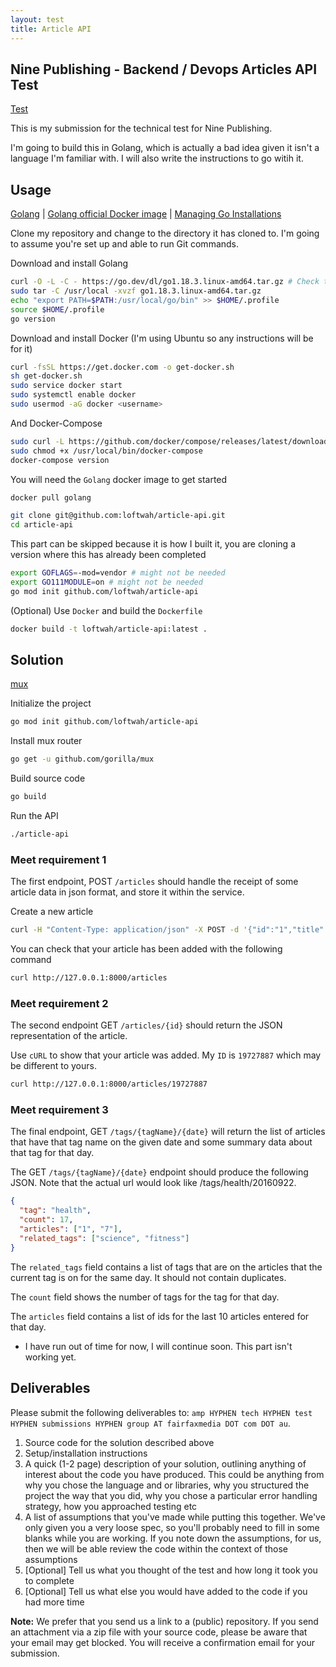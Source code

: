 ```yaml
---
layout: test
title: Article API
---
```


## Nine Publishing - Backend / Devops Articles API Test

[Test](https://ffxblue.github.io/interview-tests/test/article-api/)

This is my submission for the technical test for Nine Publishing.

I'm going to build this in Golang, which is actually a bad idea given it isn't a language I'm familiar with. I will also write the instructions to go witih it.

## Usage

[Golang](https://go.dev/doc/install) | [Golang official Docker image](https://hub.docker.com/_/golang) | [Managing Go Installations](https://go.dev/doc/manage-install)

Clone my repository and change to the directory it has cloned to. I'm going to assume you're set up and able to run Git commands.

Download and install Golang

```bash
curl -O -L -C - https://go.dev/dl/go1.18.3.linux-amd64.tar.gz # Check the latest version here: https://golang.org/dl/
sudo tar -C /usr/local -xvzf go1.18.3.linux-amd64.tar.gz
echo "export PATH=$PATH:/usr/local/go/bin" >> $HOME/.profile
source $HOME/.profile
go version
```

Download and install Docker (I'm using Ubuntu so any instructions will be for it)

```bash
curl -fsSL https://get.docker.com -o get-docker.sh
sh get-docker.sh
sudo service docker start
sudo systemctl enable docker
sudo usermod -aG docker <username>
```

And Docker-Compose

```bash
sudo curl -L https://github.com/docker/compose/releases/latest/download/docker-compose-$(uname -s)-$(uname -m) -o /usr/local/bin/docker-compose
sudo chmod +x /usr/local/bin/docker-compose
docker-compose version
```

You will need the `Golang` docker image to get started

```bash
docker pull golang
```

```bash
git clone git@github.com:loftwah/article-api.git
cd article-api
```

This part can be skipped because it is how I built it, you are cloning a version where this has already been completed

```bash
export GOFLAGS=-mod=vendor # might not be needed
export GO111MODULE=on # might not be needed
go mod init github.com/loftwah/article-api
```

(Optional) Use `Docker` and build the `Dockerfile`

```bash
docker build -t loftwah/article-api:latest .
```

## Solution

[mux](https://github.com/gorilla/mux)

Initialize the project

```bash
go mod init github.com/loftwah/article-api
```

Install mux router

```bash
go get -u github.com/gorilla/mux
```

Build source code

```bash
go build
```

Run the API

```bash
./article-api
```

### Meet requirement 1

The first endpoint, POST `/articles` should handle the receipt of some article data in json format, and store it within the service.

Create a new article

```bash
curl -H "Content-Type: application/json" -X POST -d '{"id":"1","title":"Article Three","date":"2021-09-17","body":"This is the body of article three","tags":["tag1","tag2","tag3"]}' http://127.0.0.1:8000/articles
```

You can check that your article has been added with the following command

```bash
curl http://127.0.0.1:8000/articles
```

### Meet requirement 2

The second endpoint GET `/articles/{id}` should return the JSON representation of the article.

Use `cURL` to show that your article was added. My `ID` is `19727887` which may be different to yours.

```bash
curl http://127.0.0.1:8000/articles/19727887
```

### Meet requirement 3

The final endpoint, GET `/tags/{tagName}/{date}` will return the list of articles that have that tag name on the given date and some summary data about that tag for that day.

The GET `/tags/{tagName}/{date}` endpoint should produce the following JSON. Note that the actual url would look like /tags/health/20160922.

```json
{
  "tag": "health",
  "count": 17,
  "articles": ["1", "7"],
  "related_tags": ["science", "fitness"]
}
```

The `related_tags` field contains a list of tags that are on the articles that the current tag is on for the same day. It should not contain duplicates.

The `count` field shows the number of tags for the tag for that day.

The `articles` field contains a list of ids for the last 10 articles entered for that day.

- I have run out of time for now, I will continue soon. This part isn't working yet.

## Deliverables

Please submit the following deliverables to: `amp HYPHEN tech HYPHEN test HYPHEN submissions HYPHEN group AT fairfaxmedia DOT com DOT au`.

1. Source code for the solution described above
1. Setup/installation instructions
1. A quick (1-2 page) description of your solution, outlining anything of interest about the code you have produced. This could be anything from why you chose the language and or libraries, why you structured the project the way that you did, why you chose a particular error handling strategy, how you approached testing etc
1. A list of assumptions that you've made while putting this together. We've only given you a very loose spec, so you'll probably need to fill in some blanks while you are working. If you note down the assumptions, for us, then we will be able review the code within the context of those assumptions
1. [Optional] Tell us what you thought of the test and how long it took you to complete
1. [Optional] Tell us what else you would have added to the code if you had more time

**Note:** We prefer that you send us a link to a (public) repository. If you send an attachment via a zip file with your source code, please be aware that your email may get blocked. You will receive a confirmation email for your submission.
